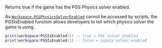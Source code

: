 Returns true if the game has the PGS Physics solver enabled.

As [`Workspace.PGSPhysicsSolverEnabled`](https://create.roblox.com/docs/reference/engine/classes/Workspace#PGSPhysicsSolverEnabled) cannot be accessed by
scripts, the PGSIsEnabled function allows developers to tell which physics
solver the game is using.
```lua
print(workspace:PGSIsEnabled()) -- true = PGS solver enabled
print(workspace:PGSIsEnabled()) -- false = Legacy solver enabled
```